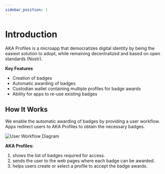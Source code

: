```yaml
---
sidebar_position: 1
---
```


# Introduction

AKA Profiles is a microapp that democratizes digital identity by being the easiest solution to adopt, while remaining decentralized and based on open standards (Nostr).

**Key Features**

- Creation of badges
- Automatic awarding of badges
- Custodian wallet containing multiple profiles for badge awards
- Ability for apps to re-use existing badges

## How It Works

We enable the automatic awarding of badges by providing a user workflow.
Apps redirect users to AKA Profiles to obtain the necessary badges.

![User Workflow Diagram](/img/workflow-simple.svg "Integration Diagram")

**AKA Profiles:**

1. shows the list of badges required for access.
2. sends the user to the web pages where each badge can be awarded.
3. helps users create or select a profile to accept the badge awards.
